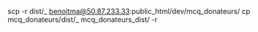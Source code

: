 scp -r dist/_ benoitma@50.87.233.33:public_html/dev/mcq_donateurs/
cp mcq_donateurs/dist/_ mcq_donateurs_dist/ -r
